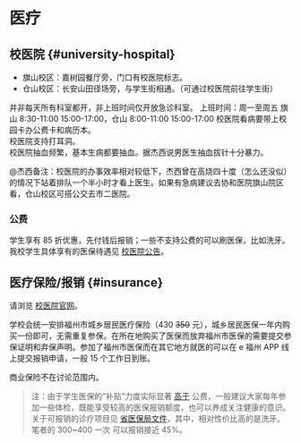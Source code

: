 # 医疗

## 校医院 {#university-hospital}

- 旗山校区：嘉树园餐厅旁，门口有校医院标志。
- 仓山校区：长安山田径场旁，与学生街相通。（可通过校医院前往学生街）

并非每天所有科室都开，非上班时间仅开放急诊科室。
上班时间：周一至周五 旗山 8:30-11:00 15:00-17:00，仓山 8:00-11:00 15:00-17:00
校医院看病要带上校园卡办公费卡和病历本。  
校医院支持打耳洞。  
校医院抽血频繁，基本生病都要抽血。据杰西说男医生抽血拔针十分暴力。

@杰西备注：校医院的办事效率相对较低下，杰西曾在高烧四十度（怎么还没似）的情况下站着排队一个半小时才看上医生。如果有急病建议去协和医院旗山院区看，仓山校区可搭公交去市二医院。

### 公费

学生享有 85 折优惠，先付钱后报销；一些不支持公费的可以刷医保，比如洗牙。我校学生具体享有的医保待遇见 [校医院公告](https://sdyy.fjnu.edu.cn/d4/41/c12178a382017/page.htm)。

## 医疗保险/报销 {#insurance}

请浏览 [校医院官网](https://sdyy.fjnu.edu.cn/)。

学校会统一安排福州市城乡居民医疗保险（430 ~~350~~ 元），城乡居民医保一年内购买一份即可，无需重复参保。在所在地购买了医保而放弃福州市医保的需要提交参保证明和弃保声明。参加了福州市医保而在其它地方就医的可以在 e 福州 APP 线上提交报销申请，一般 15 个工作日到账。

商业保险不在讨论范围内。

> 注：由于学生医保的“补贴”力度实际显著 [高于](https://fjirsm.cas.cn/yjsjy/pygl/xsgz/yb/202410/P020241017527993074312.pdf) 公费，一般建议大家每年参加一些体检，既能享受较高的医保报销额度，也可以养成关注健康的意识。关于可报销的诊疗项目见 [省医保局文件](https://ybj.fujian.gov.cn/zfxxgkzl/fdzdgknr/zcwj/201903/t20190319_4830769.htm)，其中，相对性价比高的是洗牙。笔者的 300~400 一次 可以报销接近 45%。

